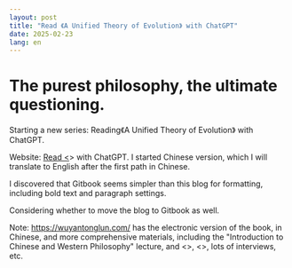 ```yaml
---
layout: post
title: "Read 《A Unified Theory of Evolution》 with ChatGPT"
date: 2025-02-23
lang: en
---
```


# The purest philosophy, the ultimate questioning.

Starting a new series: Reading《A Unified Theory of Evolution》 with ChatGPT.

Website: [Read <<A Unified Theory of Evolution>> with ChatGPT](https://yong-deepseek-du-wu-yan-tong-lun.gitbook.io/yong-deepseek-du-wu-yan-tong-lun). I started Chinese version, which I will translate to English after the first path in Chinese.

I discovered that Gitbook seems simpler than this blog for formatting, including bold text and paragraph settings.

Considering whether to move the blog to Gitbook as well.

Note: <a href=" https://wuyantonglun.com/">https://wuyantonglun.com/</a> has the electronic version of the book, in Chinese, and more comprehensive materials, including the "Introduction to Chinese and Western Philosophy" lecture, and <<Knowing the Joy of Fish>>, <<The Fall of Human>>, lots of interviews, etc.
